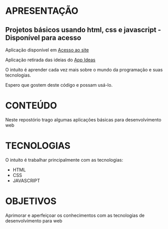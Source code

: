 

# APRESENTAÇÃO

## Projetos básicos usando html, css e javascript - Disponível para acesso

<p>Aplicação disponível em <a href=" https://gleydson-delcho.github.io/Basic-Projects/">Acesso ao site</a>

<p>Aplicação retirada das ideias do <a href="https://github.com/florinpop17/app-ideas">App Ideas</a>

O intuito é aprender cada vez mais sobre o mundo da programação e suas tecnologias.

Espero que gostem deste código e possam usá-lo.</p>
# CONTEÚDO

<p>Neste repostório trago algumas aplicações básicas para desenvolvimento web</p>

# TECNOLOGIAS

<P>O intuito é trabalhar principalmente com as tecnologias:</p>

 * HTML
 * CSS 
 * JAVASCRIPT

# OBJETIVOS

<p>Aprimorar e aperfeiçoar os conhecimentos com as tecnologias de desenvolvimento para web</p>


